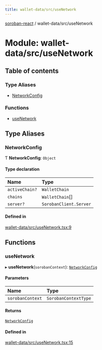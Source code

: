 ```yaml
---
title: wallet-data/src/useNetwork
---
```

[soroban-react](../README.md) / wallet-data/src/useNetwork

# Module: wallet-data/src/useNetwork

## Table of contents

### Type Aliases

- [NetworkConfig](wallet_data_src_useNetwork.md#networkconfig)

### Functions

- [useNetwork](wallet_data_src_useNetwork.md#usenetwork)

## Type Aliases

### NetworkConfig

Ƭ **NetworkConfig**: `Object`

#### Type declaration

| Name | Type |
| :------ | :------ |
| `activeChain?` | `WalletChain` |
| `chains` | `WalletChain`[] |
| `server?` | `SorobanClient.Server` |

#### Defined in

[wallet-data/src/useNetwork.tsx:9](https://github.com/esteblock/soroban-react/blob/041a6c6/packages/wallet-data/src/useNetwork.tsx#L9)

## Functions

### useNetwork

▸ **useNetwork**(`sorobanContext`): [`NetworkConfig`](wallet_data_src_useNetwork.md#networkconfig)

#### Parameters

| Name | Type |
| :------ | :------ |
| `sorobanContext` | `SorobanContextType` |

#### Returns

[`NetworkConfig`](wallet_data_src_useNetwork.md#networkconfig)

#### Defined in

[wallet-data/src/useNetwork.tsx:15](https://github.com/esteblock/soroban-react/blob/041a6c6/packages/wallet-data/src/useNetwork.tsx#L15)
